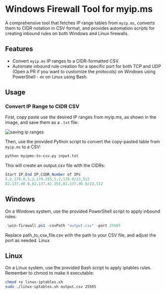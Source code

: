# Windows Firewall Tool for myip.ms

A comprehensive tool that fetches IP range tables from `myip.ms`, converts them to CIDR notation in CSV format, and provides automation scripts for creating inbound rules on both Windows and Linux firewalls.

## Features

- Convert `myip.ms` IP ranges to a CIDR-formatted CSV.
- Automate inbound rule creation for a specific port for both TCP and UDP (Open a PR if you want to customize the protocols) on Windows using PowerShell - or on Linux using Bash.

## Usage

### Convert IP Range to CIDR CSV

First, copy paste use the desired IP ranges from myip.ms, as shown in the image, and save them as a `.txt` file:

![saving ip ranges](https://github.com/finicu212/MyIpMs-To-WindowsFirewall/assets/44416281/e6492a7a-a6c0-4820-ad79-d32ca3125c97)

Then, use the provided Python script to convert the copy-pasted table from `myip.ms` to a CSV:

```bash
python myipms-to-csv.py input.txt
```
This will create an output.csv file with the CIDRs:

```mathematica
Start IP,End IP,CIDR,Number of IPs
5.2.178.0,5.2.179.255,5.2.178.0/23,512
82.137.40.0,82.137.41.255,82.137.40.0/23,512
```

## Windows

On a Windows system, use the provided PowerShell script to apply inbound rules:

```powershell
.\win-firewall.ps1 -csvPath "output.csv" -port 25565
```
Replace path_to_csv_file.csv with the path to your CSV file, and adjust the port as needed.
Linux

## Linux

On a Linux system, use the provided Bash script to apply iptables rules. Remember to chmod to make it executable:

```bash
chmod +x linux-iptables.sh
sudo ./linux-iptables.sh output.csv 25565
```
